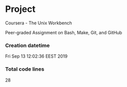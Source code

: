 # Project
Coursera - The Unix Workbench

Peer-graded Assignment on Bash, Make, Git, and GitHub

### Creation datetime
Fri Sep 13 12:02:36 EEST 2019

### Total code lines
28

